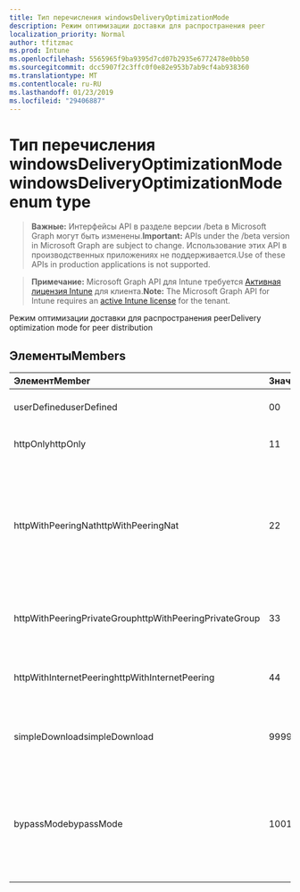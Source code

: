 ```yaml
---
title: Тип перечисления windowsDeliveryOptimizationMode
description: Режим оптимизации доставки для распространения peer
localization_priority: Normal
author: tfitzmac
ms.prod: Intune
ms.openlocfilehash: 5565965f9ba9395d7cd07b2935e6772478e0bb50
ms.sourcegitcommit: dcc5907f2c3ffc0f0e82e953b7ab9cf4ab938360
ms.translationtype: MT
ms.contentlocale: ru-RU
ms.lasthandoff: 01/23/2019
ms.locfileid: "29406887"
---
```

# <a name="windowsdeliveryoptimizationmode-enum-type"></a><span data-ttu-id="762a4-103">Тип перечисления windowsDeliveryOptimizationMode</span><span class="sxs-lookup"><span data-stu-id="762a4-103">windowsDeliveryOptimizationMode enum type</span></span>

> <span data-ttu-id="762a4-104">**Важные:** Интерфейсы API в разделе версии /beta в Microsoft Graph могут быть изменены.</span><span class="sxs-lookup"><span data-stu-id="762a4-104">**Important:** APIs under the /beta version in Microsoft Graph are subject to change.</span></span> <span data-ttu-id="762a4-105">Использование этих API в производственных приложениях не поддерживается.</span><span class="sxs-lookup"><span data-stu-id="762a4-105">Use of these APIs in production applications is not supported.</span></span>

> <span data-ttu-id="762a4-106">**Примечание:** Microsoft Graph API для Intune требуется [Активная лицензия Intune](https://go.microsoft.com/fwlink/?linkid=839381) для клиента.</span><span class="sxs-lookup"><span data-stu-id="762a4-106">**Note:** The Microsoft Graph API for Intune requires an [active Intune license](https://go.microsoft.com/fwlink/?linkid=839381) for the tenant.</span></span>

<span data-ttu-id="762a4-107">Режим оптимизации доставки для распространения peer</span><span class="sxs-lookup"><span data-stu-id="762a4-107">Delivery optimization mode for peer distribution</span></span>

## <a name="members"></a><span data-ttu-id="762a4-108">Элементы</span><span class="sxs-lookup"><span data-stu-id="762a4-108">Members</span></span>
|<span data-ttu-id="762a4-109">Элемент</span><span class="sxs-lookup"><span data-stu-id="762a4-109">Member</span></span>|<span data-ttu-id="762a4-110">Значение</span><span class="sxs-lookup"><span data-stu-id="762a4-110">Value</span></span>|<span data-ttu-id="762a4-111">Описание</span><span class="sxs-lookup"><span data-stu-id="762a4-111">Description</span></span>|
|:---|:---|:---|
|<span data-ttu-id="762a4-112">userDefined</span><span class="sxs-lookup"><span data-stu-id="762a4-112">userDefined</span></span>|<span data-ttu-id="762a4-113">0</span><span class="sxs-lookup"><span data-stu-id="762a4-113">0</span></span>|<span data-ttu-id="762a4-114">Пользователь может задать.</span><span class="sxs-lookup"><span data-stu-id="762a4-114">Allow the user to set.</span></span>|
|<span data-ttu-id="762a4-115">httpOnly</span><span class="sxs-lookup"><span data-stu-id="762a4-115">httpOnly</span></span>|<span data-ttu-id="762a4-116">1</span><span class="sxs-lookup"><span data-stu-id="762a4-116">1</span></span>|<span data-ttu-id="762a4-117">HTTP, не авторами</span><span class="sxs-lookup"><span data-stu-id="762a4-117">HTTP only, no peering</span></span>|
|<span data-ttu-id="762a4-118">httpWithPeeringNat</span><span class="sxs-lookup"><span data-stu-id="762a4-118">httpWithPeeringNat</span></span>|<span data-ttu-id="762a4-119">2</span><span class="sxs-lookup"><span data-stu-id="762a4-119">2</span></span>|<span data-ttu-id="762a4-120">Операционная система по умолчанию — Http смешиваются, авторами за же преобразования сетевых адресов</span><span class="sxs-lookup"><span data-stu-id="762a4-120">OS default – Http blended with peering behind the same network address translator</span></span>|
|<span data-ttu-id="762a4-121">httpWithPeeringPrivateGroup</span><span class="sxs-lookup"><span data-stu-id="762a4-121">httpWithPeeringPrivateGroup</span></span>|<span data-ttu-id="762a4-122">3</span><span class="sxs-lookup"><span data-stu-id="762a4-122">3</span></span>|<span data-ttu-id="762a4-123">HTTP смешиваются, авторами в частной группой</span><span class="sxs-lookup"><span data-stu-id="762a4-123">HTTP blended with peering across a private group</span></span>|
|<span data-ttu-id="762a4-124">httpWithInternetPeering</span><span class="sxs-lookup"><span data-stu-id="762a4-124">httpWithInternetPeering</span></span>|<span data-ttu-id="762a4-125">4</span><span class="sxs-lookup"><span data-stu-id="762a4-125">4</span></span>|<span data-ttu-id="762a4-126">HTTP смешиваются, авторами Интернета</span><span class="sxs-lookup"><span data-stu-id="762a4-126">HTTP blended with Internet peering</span></span>|
|<span data-ttu-id="762a4-127">simpleDownload</span><span class="sxs-lookup"><span data-stu-id="762a4-127">simpleDownload</span></span>|<span data-ttu-id="762a4-128">99</span><span class="sxs-lookup"><span data-stu-id="762a4-128">99</span></span>|<span data-ttu-id="762a4-129">Режим простой файл для загрузки с не авторами</span><span class="sxs-lookup"><span data-stu-id="762a4-129">Simple download mode with no peering</span></span>|
|<span data-ttu-id="762a4-130">bypassMode</span><span class="sxs-lookup"><span data-stu-id="762a4-130">bypassMode</span></span>|<span data-ttu-id="762a4-131">100</span><span class="sxs-lookup"><span data-stu-id="762a4-131">100</span></span>|<span data-ttu-id="762a4-132">Режим сервера-посредника.</span><span class="sxs-lookup"><span data-stu-id="762a4-132">Bypass mode.</span></span> <span data-ttu-id="762a4-133">Не используйте оптимизации доставки и вместо этого использовать бит</span><span class="sxs-lookup"><span data-stu-id="762a4-133">Do not use Delivery Optimization and use BITS instead</span></span>|




